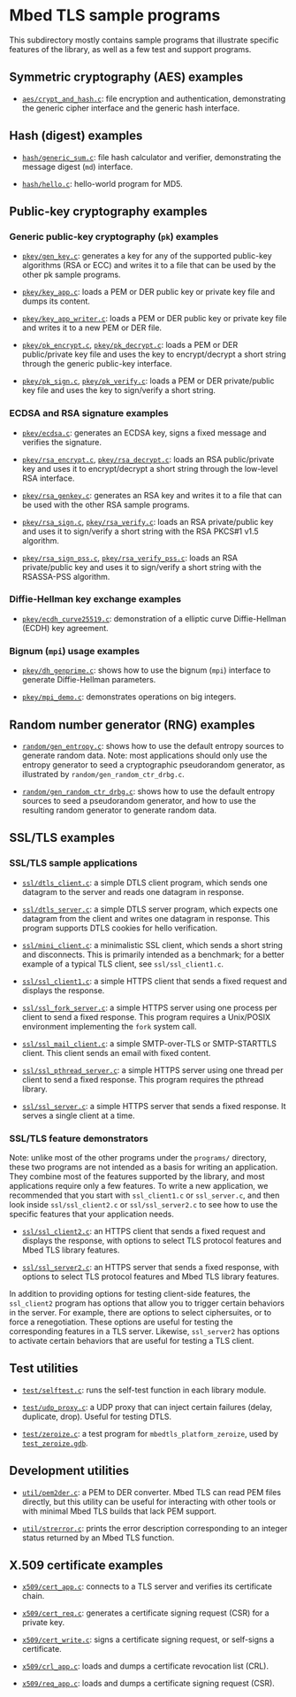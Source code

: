 Mbed TLS sample programs
========================

This subdirectory mostly contains sample programs that illustrate specific features of the library, as well as a few test and support programs.

## Symmetric cryptography (AES) examples

* [`aes/crypt_and_hash.c`](aes/crypt_and_hash.c): file encryption and authentication, demonstrating the generic cipher interface and the generic hash interface.

## Hash (digest) examples

* [`hash/generic_sum.c`](hash/generic_sum.c): file hash calculator and verifier, demonstrating the message digest (`md`) interface.

* [`hash/hello.c`](hash/hello.c): hello-world program for MD5.

## Public-key cryptography examples

### Generic public-key cryptography (`pk`) examples

* [`pkey/gen_key.c`](pkey/gen_key.c): generates a key for any of the supported public-key algorithms (RSA or ECC) and writes it to a file that can be used by the other pk sample programs.

* [`pkey/key_app.c`](pkey/key_app.c): loads a PEM or DER public key or private key file and dumps its content.

* [`pkey/key_app_writer.c`](pkey/key_app_writer.c): loads a PEM or DER public key or private key file and writes it to a new PEM or DER file.

* [`pkey/pk_encrypt.c`](pkey/pk_encrypt.c), [`pkey/pk_decrypt.c`](pkey/pk_decrypt.c): loads a PEM or DER public/private key file and uses the key to encrypt/decrypt a short string through the generic public-key interface.

* [`pkey/pk_sign.c`](pkey/pk_sign.c), [`pkey/pk_verify.c`](pkey/pk_verify.c): loads a PEM or DER private/public key file and uses the key to sign/verify a short string.

### ECDSA and RSA signature examples

* [`pkey/ecdsa.c`](pkey/ecdsa.c): generates an ECDSA key, signs a fixed message and verifies the signature.

* [`pkey/rsa_encrypt.c`](pkey/rsa_encrypt.c), [`pkey/rsa_decrypt.c`](pkey/rsa_decrypt.c): loads an RSA public/private key and uses it to encrypt/decrypt a short string through the low-level RSA interface.

* [`pkey/rsa_genkey.c`](pkey/rsa_genkey.c): generates an RSA key and writes it to a file that can be used with the other RSA sample programs.

* [`pkey/rsa_sign.c`](pkey/rsa_sign.c), [`pkey/rsa_verify.c`](pkey/rsa_verify.c): loads an RSA private/public key and uses it to sign/verify a short string with the RSA PKCS#1 v1.5 algorithm.

* [`pkey/rsa_sign_pss.c`](pkey/rsa_sign_pss.c), [`pkey/rsa_verify_pss.c`](pkey/rsa_verify_pss.c): loads an RSA private/public key and uses it to sign/verify a short string with the RSASSA-PSS algorithm.

### Diffie-Hellman key exchange examples

* [`pkey/ecdh_curve25519.c`](pkey/ecdh_curve25519.c): demonstration of a elliptic curve Diffie-Hellman (ECDH) key agreement.

### Bignum (`mpi`) usage examples

* [`pkey/dh_genprime.c`](pkey/dh_genprime.c): shows how to use the bignum (`mpi`) interface to generate Diffie-Hellman parameters.

* [`pkey/mpi_demo.c`](pkey/mpi_demo.c): demonstrates operations on big integers.

## Random number generator (RNG) examples

* [`random/gen_entropy.c`](random/gen_entropy.c): shows how to use the default entropy sources to generate random data.
  Note: most applications should only use the entropy generator to seed a cryptographic pseudorandom generator, as illustrated by `random/gen_random_ctr_drbg.c`.

* [`random/gen_random_ctr_drbg.c`](random/gen_random_ctr_drbg.c): shows how to use the default entropy sources to seed a pseudorandom generator, and how to use the resulting random generator to generate random data.

## SSL/TLS examples

### SSL/TLS sample applications

* [`ssl/dtls_client.c`](ssl/dtls_client.c): a simple DTLS client program, which sends one datagram to the server and reads one datagram in response.

* [`ssl/dtls_server.c`](ssl/dtls_server.c): a simple DTLS server program, which expects one datagram from the client and writes one datagram in response. This program supports DTLS cookies for hello verification.

* [`ssl/mini_client.c`](ssl/mini_client.c): a minimalistic SSL client, which sends a short string and disconnects. This is primarily intended as a benchmark; for a better example of a typical TLS client, see `ssl/ssl_client1.c`.

* [`ssl/ssl_client1.c`](ssl/ssl_client1.c): a simple HTTPS client that sends a fixed request and displays the response.

* [`ssl/ssl_fork_server.c`](ssl/ssl_fork_server.c): a simple HTTPS server using one process per client to send a fixed response. This program requires a Unix/POSIX environment implementing the `fork` system call.

* [`ssl/ssl_mail_client.c`](ssl/ssl_mail_client.c): a simple SMTP-over-TLS or SMTP-STARTTLS client. This client sends an email with fixed content.

* [`ssl/ssl_pthread_server.c`](ssl/ssl_pthread_server.c): a simple HTTPS server using one thread per client to send a fixed response. This program requires the pthread library.

* [`ssl/ssl_server.c`](ssl/ssl_server.c): a simple HTTPS server that sends a fixed response. It serves a single client at a time.

### SSL/TLS feature demonstrators

Note: unlike most of the other programs under the `programs/` directory, these two programs are not intended as a basis for writing an application. They combine most of the features supported by the library, and most applications require only a few features. To write a new application, we recommended that you start with `ssl_client1.c` or `ssl_server.c`, and then look inside `ssl/ssl_client2.c` or `ssl/ssl_server2.c` to see how to use the specific features that your application needs.

* [`ssl/ssl_client2.c`](ssl/ssl_client2.c): an HTTPS client that sends a fixed request and displays the response, with options to select TLS protocol features and Mbed TLS library features.

* [`ssl/ssl_server2.c`](ssl/ssl_server2.c): an HTTPS server that sends a fixed response, with options to select TLS protocol features and Mbed TLS library features.

In addition to providing options for testing client-side features, the `ssl_client2` program has options that allow you to trigger certain behaviors in the server. For example, there are options to select ciphersuites, or to force a renegotiation. These options are useful for testing the corresponding features in a TLS server. Likewise, `ssl_server2` has options to activate certain behaviors that are useful for testing a TLS client.

## Test utilities

* [`test/selftest.c`](test/selftest.c): runs the self-test function in each library module.

* [`test/udp_proxy.c`](test/udp_proxy.c): a UDP proxy that can inject certain failures (delay, duplicate, drop). Useful for testing DTLS.

* [`test/zeroize.c`](../framework/tests/programs/zeroize.c): a test program for `mbedtls_platform_zeroize`, used by [`test_zeroize.gdb`](../framework/tests/programs/test_zeroize.gdb).

## Development utilities

* [`util/pem2der.c`](util/pem2der.c): a PEM to DER converter. Mbed TLS can read PEM files directly, but this utility can be useful for interacting with other tools or with minimal Mbed TLS builds that lack PEM support.

* [`util/strerror.c`](util/strerror.c): prints the error description corresponding to an integer status returned by an Mbed TLS function.

## X.509 certificate examples

* [`x509/cert_app.c`](x509/cert_app.c): connects to a TLS server and verifies its certificate chain.

* [`x509/cert_req.c`](x509/cert_req.c): generates a certificate signing request (CSR) for a private key.

* [`x509/cert_write.c`](x509/cert_write.c): signs a certificate signing request, or self-signs a certificate.

* [`x509/crl_app.c`](x509/crl_app.c): loads and dumps a certificate revocation list (CRL).

* [`x509/req_app.c`](x509/req_app.c): loads and dumps a certificate signing request (CSR).
